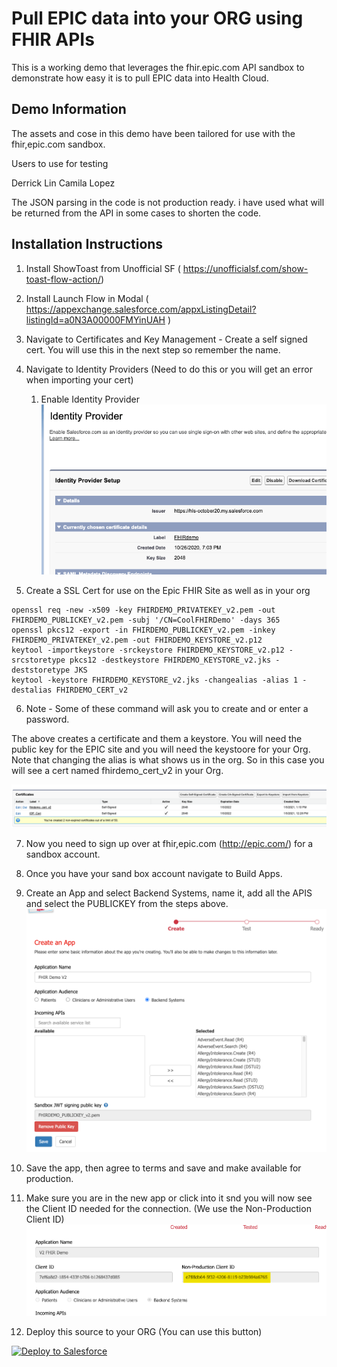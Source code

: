 # Pull EPIC data into your ORG using FHIR APIs

This is a working demo that leverages the fhir.epic.com API sandbox to demonstrate how easy it is to pull EPIC data into Health Cloud.

## Demo Information

The assets and cose in this demo have been tailored for use with the fhir,epic.com sandbox.  

Users to use for testing

Derrick Lin
Camila Lopez

The JSON parsing in the code is not production ready.  i have used what will be returned from the API in some cases to shorten the code.

## Installation Instructions

1. Install ShowToast from Unofficial SF ( https://unofficialsf.com/show-toast-flow-action/)

2. Install Launch Flow in Modal ( https://appexchange.salesforce.com/appxListingDetail?listingId=a0N3A00000FMYinUAH )

3. Navigate to Certificates and Key Management - Create a self signed cert.  You will use this in the next step so remember the name. 

4. Navigate to Identity Providers (Need to do this or you will get an error when importing your cert)
    1. Enable Identity Provider
    ![Image: images/IDP.png](/images/IDP.png)

5. Create a SSL Cert for use on the Epic FHIR Site as well as in your org
```openssl genrsa -out FHIRDEMO_PRIVATEKEY_v2.pem 2048
openssl req -new -x509 -key FHIRDEMO_PRIVATEKEY_v2.pem -out FHIRDEMO_PUBLICKEY_v2.pem -subj '/CN=CoolFHIRDemo' -days 365
openssl pkcs12 -export -in FHIRDEMO_PUBLICKEY_v2.pem -inkey FHIRDEMO_PRIVATEKEY_v2.pem -out FHIRDEMO_KEYSTORE_v2.p12
keytool -importkeystore -srckeystore FHIRDEMO_KEYSTORE_v2.p12 -srcstoretype pkcs12 -destkeystore FHIRDEMO_KEYSTORE_v2.jks -deststoretype JKS
keytool -keystore FHIRDEMO_KEYSTORE_v2.jks -changealias -alias 1 -destalias FHIRDEMO_CERT_v2
```

6. Note - Some of these command will ask you to create and or enter a password.  

The above creates a certificate and them a keystore.  You will need the public key for the EPIC site and you will need the keystoore for your Org.  Note that changing the alias is what shows us in the org.  So in this case you will see a cert named fhirdemo_cert_v2 in your Org. 

![Cert Image](/images/cert.png)

7. Now you need to sign up over at fhir,epic.com (http://epic.com/) for a sandbox account.   

8. Once you have your sand box account navigate to Build Apps. 

9. Create an App and select Backend Systems, name it, add all the APIS and select the PUBLICKEY from the steps above. 
![Build App](/images/createApp.png)

10. Save the app, then agree to terms and save and make available for production. 

11. Make sure you are in the new app or click into it snd you will now see the Client ID needed for the connection. (We use the Non-Production Client ID)
![ClientID Image](/images/clientID.png)

12. Deploy this source to your ORG (You can use this button)
<a href="https://githubsfdeploy.herokuapp.com?owner=ns-trailblazer&repo=FHIR">
  <img alt="Deploy to Salesforce"
       src="https://raw.githubusercontent.com/afawcett/githubsfdeploy/master/deploy.png">
</a>


